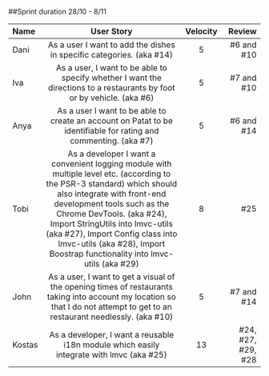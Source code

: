##Sprint duration 28/10 - 8/11

Name | User Story | Velocity | Review
:-- | :--: | :--: | --:
Dani | As a user I want to add the dishes in specific categories. (aka #14)  | 5 | #6 and #10
Iva | As a user, I want to be able to specify whether I want the directions to a restaurants by foot or by vehicle. (aka #6) | 5 | #7 and #10
Anya | As a user I want to be able to create an account on Patat to be identifiable for rating and commenting. (aka #7)  | 5 |  #6 and #14
Tobi | As a developer I want a convenient logging module with multiple level etc. (according to the PSR-3 standard) which should also integrate with front-end development tools such as the Chrome DevTools. (aka #24), Import StringUtils into lmvc-utils (aka #27), Import Config class into lmvc-utils (aka #28), Import Boostrap functionality into lmvc-utils (aka #29)  | 8 |  #25
John | As a user, I want to get a visual of the opening times of restaurants taking into account my location so that I do not attempt to get to an restaurant needlessly. (aka #10) | 5 | #7 and #14
Kostas | As a developer, I want a reusable i18n module which easily integrate with lmvc (aka #25)  | 13 | #24, #27, #29, #28

